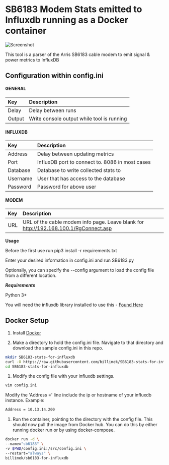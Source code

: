 # SB6183 Modem Stats emitted to Influxdb running as a Docker container

![Screenshot](https://i.imgur.com/ppZjnkP.png)

This tool is a parser of the Arris SB6183 cable modem to emit signal & power metrics to InfluxDB

## Configuration within config.ini

#### GENERAL
|Key            |Description                                                                                                         |
|:--------------|:-------------------------------------------------------------------------------------------------------------------|
|Delay          |Delay between runs                                                                                                  |
|Output         |Write console output while tool is running                                                                          |
#### INFLUXDB
|Key            |Description                                                                                                         |
|:--------------|:-------------------------------------------------------------------------------------------------------------------|
|Address        |Delay between updating metrics                                                                                      |
|Port           |InfluxDB port to connect to.  8086 in most cases                                                                    |
|Database       |Database to write collected stats to                                                                                |
|Username       |User that has access to the database                                                                                |
|Password       |Password for above user                                                                                             |
#### MODEM
|Key            |Description                                                                                                         |
|:--------------|:-------------------------------------------------------------------------------------------------------------------|
|URL         |URL of the cable modem info page.  Leave blank for http://192.168.100.1/RgConnect.asp                                                            |

**Usage**

Before the first use run pip3 install -r requirements.txt

Enter your desired information in config.ini and run SB6183.py

Optionally, you can specify the --config argument to load the config file from a different location.  

***Requirements***

Python 3+

You will need the influxdb library installed to use this - [Found Here](https://github.com/influxdata/influxdb-python)

## Docker Setup

1. Install [Docker](https://www.docker.com/)

1. Make a directory to hold the config.ini file. Navigate to that directory and download the sample config.ini in this repo.

```bash
mkdir SB6183-stats-for-influxdb
curl -O https://raw.githubusercontent.com/billimek/SB6183-stats-for-influxdb/blob/master/config.ini SB6183-stats-for-influxdb/config.ini
cd SB6183-stats-for-influxdb
```

1. Modify the config file with your influxdb settings.

```bash
vim config.ini
```

Modify the 'Address =' line include the ip or hostname of your influxdb instance.
Example:

```bash
Address = 10.13.14.200
```

1. Run the container, pointing to the directory with the config file. This should now pull the image from Docker hub. You can do this by either running docker run or by using docker-compose.

```bash
docker run -d \
--name="sb6183" \
-v $PWD/config.ini:/src/config.ini \
--restart="always" \
billimek/sb6183-for-influxdb
```
